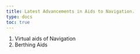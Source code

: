 ```yaml
---
title: Latest Advancements in Aids to Navigation. 
type: docs
toc: true
---
```

1. Virtual aids of Navigation
2. Berthing Aids

